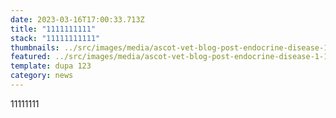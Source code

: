 ```yaml
---
date: 2023-03-16T17:00:33.713Z
title: "1111111111"
stack: "11111111111"
thumbnails: ../src/images/media/ascot-vet-blog-post-endocrine-disease-1-1080x675.jpg
featured: ../src/images/media/ascot-vet-blog-post-endocrine-disease-1-1080x675.jpg
template: dupa 123
category: news
---
```

11111111